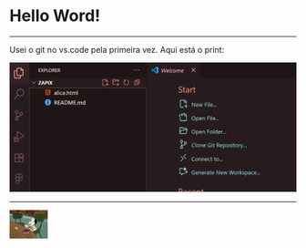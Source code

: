 # Hello Word! #

---
Usei o git no vs.code pela primeira vez.
Aqui está o print:

![print](print_vscode.png)

---


<img src="gif.gif" alt="gif" widht="50" height="50">
